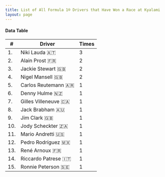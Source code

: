 ```yaml
---
title: List of All Formula 1® Drivers that Have Won a Race at Kyalami
layout: page
---
```


<canvas id="chart" width="400" height="180"></canvas>
<script>
var data = {
    "datasets": [
        {
            "backgroundColor": "#f3a935",
            "borderColor": "#f68639",
            "borderWidth": 1,
            "data": [
                3.0,
                2.0,
                2.0,
                2.0,
                1.0,
                1.0,
                1.0,
                1.0,
                1.0,
                1.0,
                1.0,
                1.0,
                1.0,
                1.0,
                1.0
            ],
            "label": "Times"
        }
    ],
    "labels": [
        "Niki Lauda 🇦🇹",
        "Alain Prost 🇫🇷",
        "Jackie Stewart 🇬🇧",
        "Nigel Mansell 🇬🇧",
        "Carlos Reutemann 🇦🇷",
        "Denny Hulme 🇳🇿",
        "Gilles Villeneuve 🇨🇦",
        "Jack Brabham 🇦🇺",
        "Jim Clark 🇬🇧",
        "Jody Scheckter 🇿🇦",
        "Mario Andretti 🇺🇸",
        "Pedro Rodríguez 🇲🇽",
        "René Arnoux 🇫🇷",
        "Riccardo Patrese 🇮🇹",
        "Ronnie Peterson 🇸🇪"
    ]
};
var options = {
  legend: {
    display: false
  },
  scales: {
    xAxes: [{
      ticks: {
        beginAtZero: true,
        maxRotation: 180,
        display: window.innerWidth > 800
      }
    }],
    yAxes: [{
      ticks: {
        beginAtZero: true
      }
    }]
  },
  onResize: function(chart, size) {
    chart.options.scales.xAxes[0].ticks.display = size.width > 800;
  }
};
new Chart("chart", {
    data: data,
    type: 'bar',
    options: options
});
</script>



#### Data Table

| # | Driver | Times |
|--|--|--|
| 1. | Niki Lauda 🇦🇹 | 3 |
| 2. | Alain Prost 🇫🇷 | 2 |
| 3. | Jackie Stewart 🇬🇧 | 2 |
| 4. | Nigel Mansell 🇬🇧 | 2 |
| 5. | Carlos Reutemann 🇦🇷 | 1 |
| 6. | Denny Hulme 🇳🇿 | 1 |
| 7. | Gilles Villeneuve 🇨🇦 | 1 |
| 8. | Jack Brabham 🇦🇺 | 1 |
| 9. | Jim Clark 🇬🇧 | 1 |
| 10. | Jody Scheckter 🇿🇦 | 1 |
| 11. | Mario Andretti 🇺🇸 | 1 |
| 12. | Pedro Rodríguez 🇲🇽 | 1 |
| 13. | René Arnoux 🇫🇷 | 1 |
| 14. | Riccardo Patrese 🇮🇹 | 1 |
| 15. | Ronnie Peterson 🇸🇪 | 1 |
